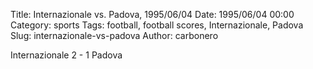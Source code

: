 Title: Internazionale vs. Padova, 1995/06/04
Date: 1995/06/04 00:00
Category: sports
Tags: football, football scores, Internazionale, Padova
Slug: internazionale-vs-padova
Author: carbonero


Internazionale 2 - 1 Padova
